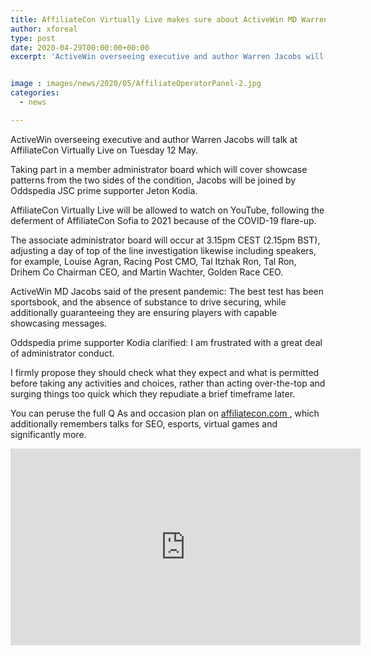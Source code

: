 ```yaml
---
title: AffiliateCon Virtually Live makes sure about ActiveWin MD Warren Jacobs for member administrator panel
author: xforeal 
type: post
date: 2020-04-29T00:00:00+00:00
excerpt: 'ActiveWin overseeing executive and author Warren Jacobs will talk at AffiliateCon Virtually Live on Tuesday 12 May '


image : images/news/2020/05/AffiliateOperatorPanel-2.jpg
categories:
  - news

---
```

ActiveWin overseeing executive and author Warren Jacobs will talk at AffiliateCon Virtually Live on Tuesday 12 May. 

Taking part in a member administrator board which will cover showcase patterns from the two sides of the condition, Jacobs will be joined by Oddspedia JSC prime supporter Jeton Kodia. 

AffiliateCon Virtually Live will be allowed to watch on YouTube, following the deferment of AffiliateCon Sofia to 2021 because of the COVID-19 flare-up. 

The associate administrator board will occur at 3.15pm CEST (2.15pm BST), adjusting a day of top of the line investigation likewise including speakers, for example, Louise Agran, Racing Post CMO, Tal Itzhak Ron, Tal Ron, Drihem Co Chairman CEO, and Martin Wachter, Golden Race CEO. 

ActiveWin MD Jacobs said of the present pandemic: The best test has been sportsbook, and the absence of substance to drive securing, while additionally guaranteeing they are ensuring players with capable showcasing messages. 

Oddspedia prime supporter Kodia clarified: I am frustrated with a great deal of administrator conduct. 

I firmly propose they should check what they expect and what is permitted before taking any activities and choices, rather than acting over-the-top and surging things too quick which they repudiate a brief timeframe later. 

You can peruse the full Q As and occasion plan on <a href="https://www.affiliatecon.com/" rel="noopener noreferrer" target="_blank">affiliatecon.com </a>, which additionally remembers talks for SEO, esports, virtual games and significantly more. 

<div class="videoWrapper">
  <iframe loading="lazy" allowfullscreen="allowfullscreen" frameborder="0" height="315" src="https://www.youtube.com/embed/wFUujAzqQ_I" width="560" />
</div>